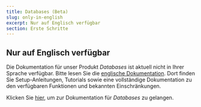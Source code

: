 ```yaml
---
title: Databases (Beta)
slug: only-in-english
excerpt: Nur auf Englisch verfügbar
section: Erste Schritte
---
```


## Nur auf Englisch verfügbar

Die Dokumentation für unser Produkt *Databases* ist aktuell nicht in Ihrer Sprache verfügbar. Bitte lesen Sie die [englische Dokumentation](https://docs.ovh.com/gb/en/publiccloud/databases).
Dort finden Sie Setup-Anleitungen, Tutorials sowie eine vollständige Dokumentation zu den verfügbaren Funktionen und bekannten Einschränkungen.

Klicken Sie [hier](https://docs.ovh.com/gb/en/publiccloud/databases/), um zur Dokumentation für *Databases* zu gelangen.
